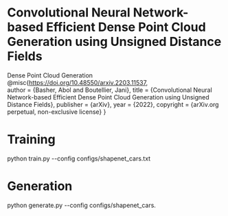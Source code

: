 # Convolutional Neural Network-based Efficient Dense Point Cloud Generation using Unsigned Distance Fields
Dense Point Cloud Generation
@misc{https://doi.org/10.48550/arxiv.2203.11537,  
  author = {Basher, Abol and Boutellier, Jani},
  title = {Convolutional Neural Network-based Efficient Dense Point Cloud Generation using Unsigned Distance Fields},
  publisher = {arXiv},
  year = {2022},
  copyright = {arXiv.org perpetual, non-exclusive license}
}
# Training 
python train.py --config configs/shapenet_cars.txt
# Generation 
python generate.py --config configs/shapenet_cars.
